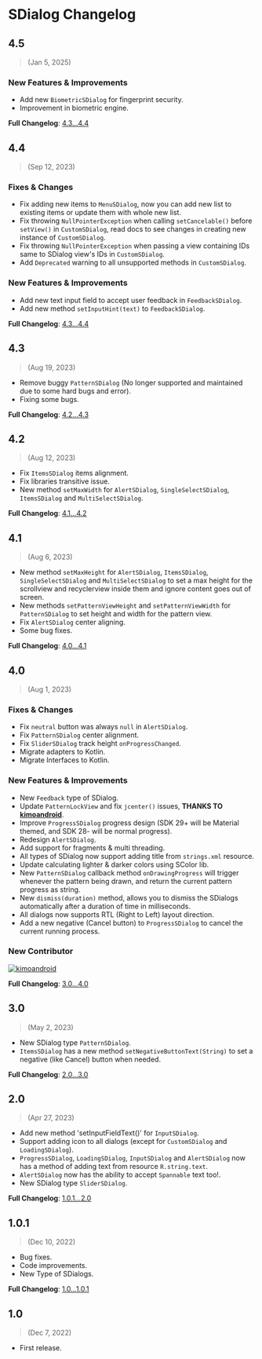 # SDialog Changelog

## 4.5
> (Jan 5, 2025)

### New Features & Improvements

- Add new `BiometricSDialog` for fingerprint security.
- Improvement in biometric engine.

**Full Changelog**: [4.3...4.4](https://github.com/smith8h/SDialogs/compare/4.4...4.5)

## 4.4  
> (Sep 12, 2023)

### Fixes & Changes

- Fix adding new items to `MenuSDialog`, now you can add new list to existing items or update them with whole new list.
- Fix throwing `NullPointerException` when calling `setCancelable()` before `setView()` in `CustomSDialog`, read docs to see changes in creating new instance of `CustomSDialog`.
- Fix throwing `NullPointerException` when passing a view containing IDs same to SDialog view's IDs in `CustomSDialog`.
- Add `Deprecated` warning to all unsupported methods in `CustomSDialog`.

### New Features & Improvements

- Add new text input field to accept user feedback in `FeedbackSDialog`.
- Add new method `setInputHint(text)` to `FeedbackSDialog`.

**Full Changelog**: [4.3...4.4](https://github.com/smith8h/SDialogs/compare/4.3...4.4)

## 4.3
> (Aug 19, 2023)

- Remove buggy `PatternSDialog` (No longer supported and maintained due to some hard bugs and error).
- Fixing some bugs.

**Full Changelog**: [4.2...4.3](https://github.com/smith8h/SDialogs/compare/4.2...4.3)

## 4.2
> (Aug 12, 2023)

- Fix `ItemsSDialog` items alignment.
- Fix libraries transitive issue.
- New method `setMaxWidth` for `AlertSDialog`, `SingleSelectSDialog`, `ItemsSDialog` and `MultiSelectSDialog`.

**Full Changelog**: [4.1...4.2](https://github.com/smith8h/SDialogs/compare/4.1...4.2)

## 4.1
> (Aug 6, 2023)

- New method `setMaxHeight` for `AlertSDialog`, `ItemsSDialog`, `SingleSelectSDialog` and `MultiSelectSDialog` to set a max height for the scrollview and recyclerview inside them and ignore content goes out of screen.
- New methods `setPatternViewHeight` and `setPatternViewWidth` for `PatternSDialog` to set height and width for the pattern view.
- Fix `AlertSDialog` center aligning.
- Some bug fixes.

**Full Changelog**: [4.0...4.1](https://github.com/smith8h/SDialogs/compare/4.0...4.1)

## 4.0
> (Aug 1, 2023)

### Fixes & Changes

- Fix `neutral` button was always `null` in `AlertSDialog`.
- Fix `PatternSDialog` center alignment.
- Fix `SliderSDialog` track height `onProgressChanged`.
- Migrate adapters to Kotlin.
- Migrate Interfaces to Kotlin.

### New Features & Improvements

- New `Feedback` type of SDialog.
- Update `PatternLockView` and fix `jcenter()` issues, **THANKS TO [kimoandroid](https://github.com/kimoandroid)**.
- Improve `ProgressSDialog` progress design (SDK 29+ will be Material themed, and SDK 28- will be normal progress).
- Redesign `AlertSDialog`.
- Add support for fragments & multi threading.
- All types of SDialog now support adding title from `strings.xml` resource.
- Update calculating lighter & darker colors using SColor lib.
- New `PatternSDialog` callback method `onDrawingProgress` will trigger whenever the pattern being drawn, and return the current pattern progress as string.
- New `dismiss(duration)` method, allows you to dismiss the SDialogs automatically after a duration of time in milliseconds.
- All dialogs now supports RTL (Right to Left) layout direction.
- Add a new negative (Cancel button) to `ProgressSDialog` to cancel the current running process.

### New Contributor

<a href="https://github.com/smith8h/sdialogs/graphs/contributors">
  <img src="https://contrib.rocks/image?repo=kimoandroid/glide-slider" title="kimoandroid"/>
</a>
<br/>

**Full Changelog**: [3.0...4.0](https://github.com/smith8h/SDialogs/compare/3.0...4.0)

## 3.0
> (May 2, 2023)

- New SDialog type `PatternSDialog`.
- `ItemsSDialog` has a new method `setNegativeButtonText(String)` to set a negative (like Cancel) button when needed.

**Full Changelog**: [2.0...3.0](https://github.com/smith8h/SDialogs/compare/2.0...3.0)

## 2.0
> (Apr 27, 2023)

- Add new method 'setInputFieldText()' for `InputSDialog`.
- Support adding icon to all dialogs (except for `CustomSDialog` and `LoadingSDialog`).
- `ProgressSDialog`, `LoadingSDialog`, `InputSDialog` and `AlertSDialog` now has a method of adding text from resource `R.string.text`.
- `AlertSDialog` now has the ability to accept `Spannable` text too!.
- New SDialog type `SliderSDialog`.

**Full Changelog**: [1.0.1...2.0](https://github.com/smith8h/SDialogs/compare/1.0.1...2.0)

## 1.0.1
>(Dec 10, 2022)

- Bug fixes.
- Code improvements.
- New Type of SDialogs.

**Full Changelog**: [1.0...1.0.1](https://github.com/smith8h/SDialogs/compare/1.0...1.0.1)

## 1.0
> (Dec 7, 2022)

- First release.
